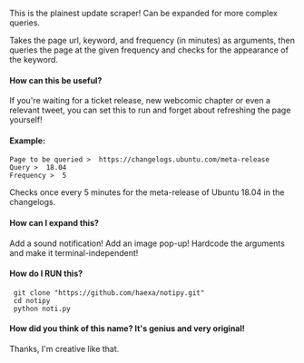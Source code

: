 This is the plainest update scraper! Can be expanded for more complex queries.

Takes the page url, keyword, and frequency (in minutes) as arguments, then queries the page at the given frequency and checks for the appearance of the keyword.

#### How can this be useful?
If you're waiting for a ticket release, new webcomic chapter or even a relevant tweet, you can set this to run and forget about refreshing the page yourself!

#### Example:
```
Page to be queried >  https://changelogs.ubuntu.com/meta-release
Query >  18.04
Frequency >  5
```

Checks once every 5 minutes for the meta-release of Ubuntu 18.04 in the changelogs.

#### How can I expand this?
Add a sound notification! Add an image pop-up! Hardcode the arguments and make it terminal-independent!

#### How do I RUN this?

` git clone "https://github.com/haexa/notipy.git"`\
` cd notipy`\
` python noti.py`


#### How did you think of this name? It's genius and very original!
Thanks, I'm creative like that.
